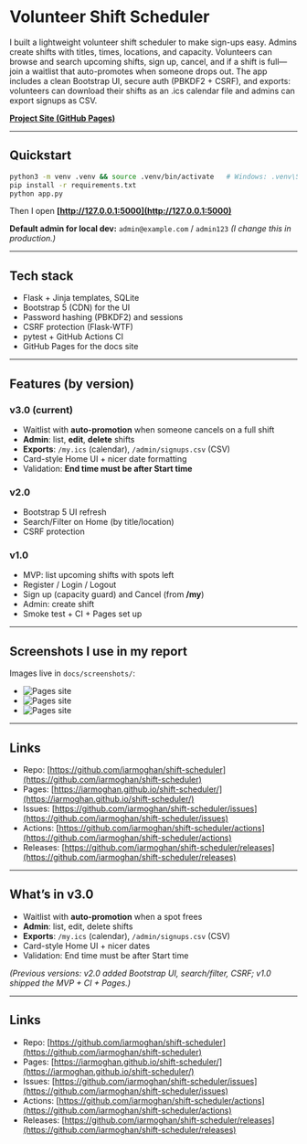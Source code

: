 

# Volunteer Shift Scheduler

I built a lightweight volunteer shift scheduler to make sign-ups easy. Admins create shifts with titles, times, locations, and capacity. Volunteers can browse and search upcoming shifts, sign up, cancel, and if a shift is full—join a waitlist that auto-promotes when someone drops out. The app includes a clean Bootstrap UI, secure auth (PBKDF2 + CSRF), and exports: volunteers can download their shifts as an .ics calendar file and admins can export signups as CSV.

[**Project Site (GitHub Pages)**](https://iarmoghan.github.io/shift-scheduler/)

---

## Quickstart

```bash
python3 -m venv .venv && source .venv/bin/activate   # Windows: .venv\Scripts\Activate.ps1
pip install -r requirements.txt
python app.py
````

Then I open **[http://127.0.0.1:5000](http://127.0.0.1:5000)**

**Default admin for local dev:** `admin@example.com` / `admin123`
*(I change this in production.)*

---

## Tech stack

* Flask + Jinja templates, SQLite
* Bootstrap 5 (CDN) for the UI
* Password hashing (PBKDF2) and sessions
* CSRF protection (Flask-WTF)
* pytest + GitHub Actions CI
* GitHub Pages for the docs site

---

## Features (by version)

### v3.0 (current)

* Waitlist with **auto-promotion** when someone cancels on a full shift
* **Admin**: list, **edit**, **delete** shifts
* **Exports**: `/my.ics` (calendar), `/admin/signups.csv` (CSV)
* Card-style Home UI + nicer date formatting
* Validation: **End time must be after Start time**

### v2.0

* Bootstrap 5 UI refresh
* Search/Filter on Home (by title/location)
* CSRF protection

### v1.0

* MVP: list upcoming shifts with spots left
* Register / Login / Logout
* Sign up (capacity guard) and Cancel (from **/my**)
* Admin: create shift
* Smoke test + CI + Pages set up

---



## Screenshots I use in my report

Images live in `docs/screenshots/`:

* ![Pages site](docs/screenshots/pages-1)
* ![Pages site](docs/screenshots/pages-2)
* ![Pages site](docs/screenshots/pages-3)

---

## Links

* Repo: [https://github.com/iarmoghan/shift-scheduler](https://github.com/iarmoghan/shift-scheduler)
* Pages: [https://iarmoghan.github.io/shift-scheduler/](https://iarmoghan.github.io/shift-scheduler/)
* Issues: [https://github.com/iarmoghan/shift-scheduler/issues](https://github.com/iarmoghan/shift-scheduler/issues)
* Actions: [https://github.com/iarmoghan/shift-scheduler/actions](https://github.com/iarmoghan/shift-scheduler/actions)
* Releases: [https://github.com/iarmoghan/shift-scheduler/releases](https://github.com/iarmoghan/shift-scheduler/releases)



---

## What’s in v3.0

* Waitlist with **auto-promotion** when a spot frees
* **Admin**: list, edit, delete shifts
* **Exports**: `/my.ics` (calendar), `/admin/signups.csv` (CSV)
* Card-style Home UI + nicer dates
* Validation: End time must be after Start time

*(Previous versions: v2.0 added Bootstrap UI, search/filter, CSRF; v1.0 shipped the MVP + CI + Pages.)*

---

## Links

* Repo: [https://github.com/iarmoghan/shift-scheduler](https://github.com/iarmoghan/shift-scheduler)
* Pages: [https://iarmoghan.github.io/shift-scheduler/](https://iarmoghan.github.io/shift-scheduler/)
* Issues: [https://github.com/iarmoghan/shift-scheduler/issues](https://github.com/iarmoghan/shift-scheduler/issues)
* Actions: [https://github.com/iarmoghan/shift-scheduler/actions](https://github.com/iarmoghan/shift-scheduler/actions)
* Releases: [https://github.com/iarmoghan/shift-scheduler/releases](https://github.com/iarmoghan/shift-scheduler/releases)


